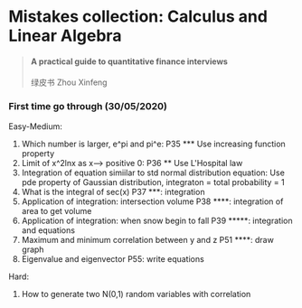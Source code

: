 # Mistakes collection: Calculus and Linear Algebra

> #### A practical guide to quantitative finance interviews
>绿皮书 Zhou Xinfeng

### First time go through (30/05/2020)

Easy-Medium:

1. Which number is larger, e^pi and pi^e: P35 *** Use increasing function property
1. Limit of x^2lnx as x--> positive 0: P36 ** Use L'Hospital law
2. Integration of equation simiilar to std normal distribution equation: Use pde property of Gaussian distribution, integraton = total probability = 1
1. What is the integral of sec(x) P37 ***: integration
1. Application of integration: intersection volume P38 ****: integration of area to get volume
1. Application of integration: when snow begin to fall P39 *****: integration and equations
1. Maximum and minimum correlation between y and z P51 ****: draw graph
1. Eigenvalue and eigenvector P55: write equations

Hard:

1. How to generate two N(0,1) random variables with correlation